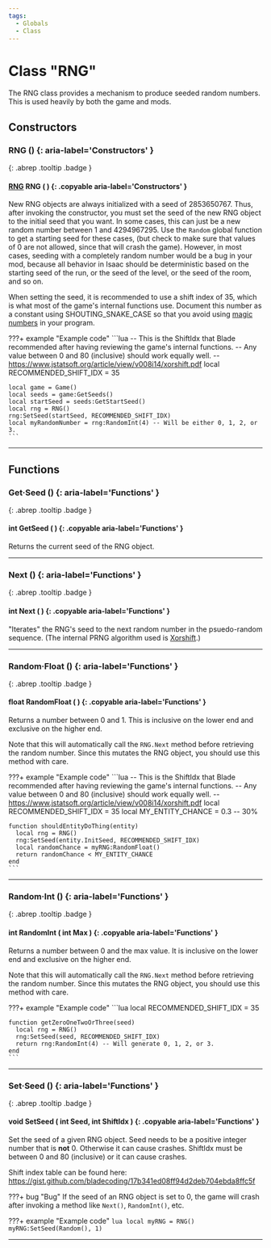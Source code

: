 ```yaml
---
tags:
  - Globals
  - Class
---
```

# Class "RNG"

The RNG class provides a mechanism to produce seeded random numbers. This is used heavily by both the game and mods.

## Constructors
### RNG () {: aria-label='Constructors' }
[ ](#){: .abrep .tooltip .badge }
#### [RNG](RNG.md) RNG ( ) {: .copyable aria-label='Constructors' }

New RNG objects are always initialized with a seed of 2853650767. Thus, after invoking the constructor, you must set the seed of the new RNG object to the initial seed that you want. In some cases, this can just be a new random number between 1 and 4294967295. Use the `Random` global function to get a starting seed for these cases, (but check to make sure that values of 0 are not allowed, since that will crash the game). However, in most cases, seeding with a completely random number would be a bug in your mod, because all behavior in Isaac should be deterministic based on the starting seed of the run, or the seed of the level, or the seed of the room, and so on.

When setting the seed, it is recommended to use a shift index of 35, which is what most of the game's internal functions use. Document this number as a constant using SHOUTING_SNAKE_CASE so that you avoid using [magic numbers](https://en.wikipedia.org/wiki/Magic_number_(programming)) in your program.

???+ example "Example code"
    ```lua
    -- This is the ShiftIdx that Blade recommended after having reviewing the game's internal functions.
    -- Any value between 0 and 80 (inclusive) should work equally well.
    -- https://www.jstatsoft.org/article/view/v008i14/xorshift.pdf
    local RECOMMENDED_SHIFT_IDX = 35

    local game = Game()
    local seeds = game:GetSeeds()
    local startSeed = seeds:GetStartSeed()
    local rng = RNG()
    rng:SetSeed(startSeed, RECOMMENDED_SHIFT_IDX)
    local myRandomNumber = rng:RandomInt(4) -- Will be either 0, 1, 2, or 3.
    ```

___
## Functions

### Get·Seed () {: aria-label='Functions' }
[ ](#){: .abrep .tooltip .badge }
#### int GetSeed ( ) {: .copyable aria-label='Functions' }

Returns the current seed of the RNG object.

___
### Next () {: aria-label='Functions' }
[ ](#){: .abrep .tooltip .badge }
#### int Next ( ) {: .copyable aria-label='Functions' }

"Iterates" the RNG's seed to the next random number in the psuedo-random sequence. (The internal PRNG algorithm used is [Xorshift](https://en.wikipedia.org/wiki/Xorshift).)

___
### Random·Float () {: aria-label='Functions' }
[ ](#){: .abrep .tooltip .badge }
#### float RandomFloat ( ) {: .copyable aria-label='Functions' }
Returns a number between 0 and 1. This is inclusive on the lower end and exclusive on the higher end.

Note that this will automatically call the `RNG.Next` method before retrieving the random number. Since this mutates the RNG object, you should use this method with care.

???+ example "Example code"
    ```lua
    -- This is the ShiftIdx that Blade recommended after having reviewing the game's internal functions.
    -- Any value between 0 and 80 (inclusive) should work equally well.
    -- https://www.jstatsoft.org/article/view/v008i14/xorshift.pdf
    local RECOMMENDED_SHIFT_IDX = 35
    local MY_ENTITY_CHANCE = 0.3 -- 30%

    function shouldEntityDoThing(entity)
      local rng = RNG()
      rng:SetSeed(entity.InitSeed, RECOMMENDED_SHIFT_IDX)
      local randomChance = myRNG:RandomFloat()
      return randomChance < MY_ENTITY_CHANCE
    end
    ```
___
### Random·Int () {: aria-label='Functions' }
[ ](#){: .abrep .tooltip .badge }
#### int RandomInt ( int Max ) {: .copyable aria-label='Functions' }
Returns a number between 0 and the max value. It is inclusive on the lower end and exclusive on the higher end.

Note that this will automatically call the `RNG.Next` method before retrieving the random number. Since this mutates the RNG object, you should use this method with care.

???+ example "Example code"
    ```lua
    local RECOMMENDED_SHIFT_IDX = 35

    function getZeroOneTwoOrThree(seed)
      local rng = RNG()
      rng:SetSeed(seed, RECOMMENDED_SHIFT_IDX)
      return rng:RandomInt(4) -- Will generate 0, 1, 2, or 3.
    end
    ```
___
### Set·Seed () {: aria-label='Functions' }
[ ](#){: .abrep .tooltip .badge }
#### void SetSeed ( int Seed, int ShiftIdx ) {: .copyable aria-label='Functions' }
Set the seed of a given RNG object. Seed needs to be a positive integer number that is **not** 0. Otherwise it can cause crashes. ShiftIdx must be between 0 and 80 (inclusive) or it can cause crashes.

Shift index table can be found here: https://gist.github.com/bladecoding/17b341ed08ff94d2deb704ebda8ffc5f

???+ bug "Bug"
    If the seed of an RNG object is set to 0, the game will crash after invoking a method like `Next()`, `RandomInt()`, etc.


???+ example "Example code"
    ```lua
    local myRNG = RNG()
    myRNG:SetSeed(Random(), 1)
    ```

___
